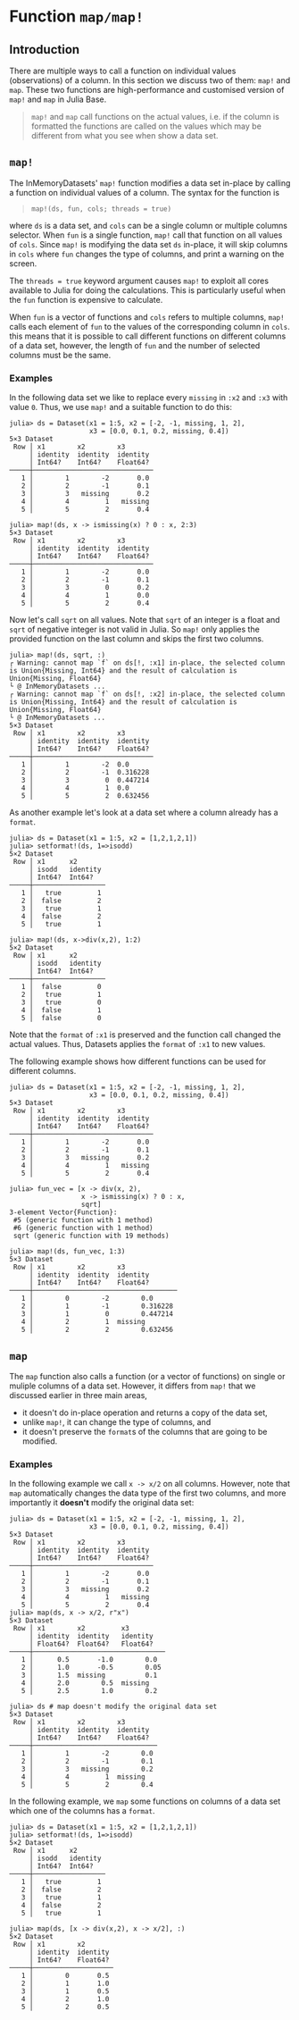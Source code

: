 # Function `map/map!`

## Introduction

There are multiple ways to call a function on individual values (observations) of a column. In this section we discuss two of them: `map!` and `map`. These two functions are high-performance and customised version of `map!` and `map` in Julia Base.

> `map!` and `map` call functions on the actual values, i.e. if the column is formatted the functions are called on the values which may be different from what you see when show a data set.

## `map!`

The InMemoryDatasets' `map!` function modifies a data set in-place by calling a function on individual values of a column. The syntax for the function is

> `map!(ds, fun, cols; threads = true)`

where `ds` is a data set, and `cols` can be a single column or multiple columns selector. When `fun` is a single function, `map!` call that function on all values of `cols`. Since `map!` is modifying the data set `ds` in-place, it will skip columns in `cols` where `fun` changes the type of columns, and print a warning on the screen.

The `threads = true` keyword argument causes `map!` to exploit all cores available to Julia for doing the calculations. This is particularly useful when the `fun` function is expensive to calculate.

When `fun` is a vector of functions and `cols` refers to multiple columns, `map!` calls each element of `fun` to the values of the corresponding column in `cols`. this means that it is possible to call different functions on different columns of a data set, however, the length of `fun` and the number of selected columns must be the same.

### Examples

In the following data set we like to replace every `missing` in `:x2` and `:x3` with value `0`. Thus, we use `map!` and a suitable function to do this:

```jldoctest
julia> ds = Dataset(x1 = 1:5, x2 = [-2, -1, missing, 1, 2],
                    x3 = [0.0, 0.1, 0.2, missing, 0.4])
5×3 Dataset
 Row │ x1        x2        x3
     │ identity  identity  identity
     │ Int64?    Int64?    Float64?
─────┼──────────────────────────────
   1 │        1        -2       0.0
   2 │        2        -1       0.1
   3 │        3   missing       0.2
   4 │        4         1   missing
   5 │        5         2       0.4

julia> map!(ds, x -> ismissing(x) ? 0 : x, 2:3)
5×3 Dataset
 Row │ x1        x2        x3
     │ identity  identity  identity
     │ Int64?    Int64?    Float64?
─────┼──────────────────────────────
   1 │        1        -2       0.0
   2 │        2        -1       0.1
   3 │        3         0       0.2
   4 │        4         1       0.0
   5 │        5         2       0.4
```

Now let's call `sqrt` on all values. Note that `sqrt` of an integer is a float and `sqrt` of negative integer is not valid in Julia. So `map!` only applies the provided function on the last column and skips the first two columns.

```jldoctest
julia> map!(ds, sqrt, :)
┌ Warning: cannot map `f` on ds[!, :x1] in-place, the selected column is Union{Missing, Int64} and the result of calculation is Union{Missing, Float64}
└ @ InMemoryDatasets ...
┌ Warning: cannot map `f` on ds[!, :x2] in-place, the selected column is Union{Missing, Int64} and the result of calculation is Union{Missing, Float64}
└ @ InMemoryDatasets ...
5×3 Dataset
 Row │ x1        x2        x3
     │ identity  identity  identity
     │ Int64?    Int64?    Float64?
─────┼──────────────────────────────
   1 │        1        -2  0.0
   2 │        2        -1  0.316228
   3 │        3         0  0.447214
   4 │        4         1  0.0
   5 │        5         2  0.632456
```

As another example let's look at a data set where a column already has a `format`.

```jldoctest
julia> ds = Dataset(x1 = 1:5, x2 = [1,2,1,2,1])
julia> setformat!(ds, 1=>isodd)
5×2 Dataset
 Row │ x1      x2
     │ isodd   identity
     │ Int64?  Int64?
─────┼──────────────────
   1 │   true         1
   2 │  false         2
   3 │   true         1
   4 │  false         2
   5 │   true         1

julia> map!(ds, x->div(x,2), 1:2)
5×2 Dataset
 Row │ x1      x2
     │ isodd   identity
     │ Int64?  Int64?
─────┼──────────────────
   1 │  false         0
   2 │   true         1
   3 │   true         0
   4 │  false         1
   5 │  false         0
```

Note that the `format` of `:x1` is preserved and the function call changed the actual values. Thus, Datasets applies the `format` of `:x1` to new values.

The following example shows how different functions can be used for different columns.

```jldoctest
julia> ds = Dataset(x1 = 1:5, x2 = [-2, -1, missing, 1, 2],
                    x3 = [0.0, 0.1, 0.2, missing, 0.4])
5×3 Dataset
 Row │ x1        x2        x3
     │ identity  identity  identity
     │ Int64?    Int64?    Float64?
─────┼──────────────────────────────
   1 │        1        -2       0.0
   2 │        2        -1       0.1
   3 │        3   missing       0.2
   4 │        4         1   missing
   5 │        5         2       0.4

julia> fun_vec = [x -> div(x, 2),
                  x -> ismissing(x) ? 0 : x,
                  sqrt]
3-element Vector{Function}:
 #5 (generic function with 1 method)
 #6 (generic function with 1 method)
 sqrt (generic function with 19 methods)

julia> map!(ds, fun_vec, 1:3)
5×3 Dataset
 Row │ x1        x2        x3
     │ identity  identity  identity
     │ Int64?    Int64?    Float64?
─────┼────────────────────────────────────
   1 │        0        -2        0.0
   2 │        1        -1        0.316228
   3 │        1         0        0.447214
   4 │        2         1  missing
   5 │        2         2        0.632456
```

## `map`

The `map` function also calls a function (or a vector of functions) on single or muliple columns of a data set. However, it differs from `map!` that we discussed earlier in three main areas,

- it doesn't do in-place operation and returns a copy of the data set,
- unlike `map!`, it can change the type of columns, and
- it doesn't preserve the `format`s of the columns that are going to be modified.

### Examples

In the following example we call `x -> x/2` on all columns. However, note that `map` automatically changes the data type of the first two columns, and more importantly it **doesn't** modify the original data set:

```jldoctest
julia> ds = Dataset(x1 = 1:5, x2 = [-2, -1, missing, 1, 2],
                    x3 = [0.0, 0.1, 0.2, missing, 0.4])
5×3 Dataset
 Row │ x1        x2        x3
     │ identity  identity  identity
     │ Int64?    Int64?    Float64?
─────┼──────────────────────────────
   1 │        1        -2       0.0
   2 │        2        -1       0.1
   3 │        3   missing       0.2
   4 │        4         1   missing
   5 │        5         2       0.4
julia> map(ds, x -> x/2, r"x")
5×3 Dataset
 Row │ x1        x2         x3
     │ identity  identity   identity
     │ Float64?  Float64?   Float64?
─────┼─────────────────────────────────
   1 │      0.5       -1.0        0.0
   2 │      1.0       -0.5        0.05
   3 │      1.5  missing          0.1
   4 │      2.0        0.5  missing
   5 │      2.5        1.0        0.2

julia> ds # map doesn't modify the original data set
5×3 Dataset
 Row │ x1        x2        x3
     │ identity  identity  identity
     │ Int64?    Int64?    Float64?
─────┼───────────────────────────────
   1 │        1        -2        0.0
   2 │        2        -1        0.1
   3 │        3   missing        0.2
   4 │        4         1  missing
   5 │        5         2        0.4
```

In the following example, we `map` some functions on columns of a data set which one of the columns has a `format`.

```jldoctest
julia> ds = Dataset(x1 = 1:5, x2 = [1,2,1,2,1])
julia> setformat!(ds, 1=>isodd)
5×2 Dataset
 Row │ x1      x2
     │ isodd   identity
     │ Int64?  Int64?
─────┼──────────────────
   1 │   true         1
   2 │  false         2
   3 │   true         1
   4 │  false         2
   5 │   true         1

julia> map(ds, [x -> div(x,2), x -> x/2], :)
5×2 Dataset
 Row │ x1        x2
     │ identity  identity
     │ Int64?    Float64?
─────┼────────────────────
   1 │        0       0.5
   2 │        1       1.0
   3 │        1       0.5
   4 │        2       1.0
   5 │        2       0.5
```

